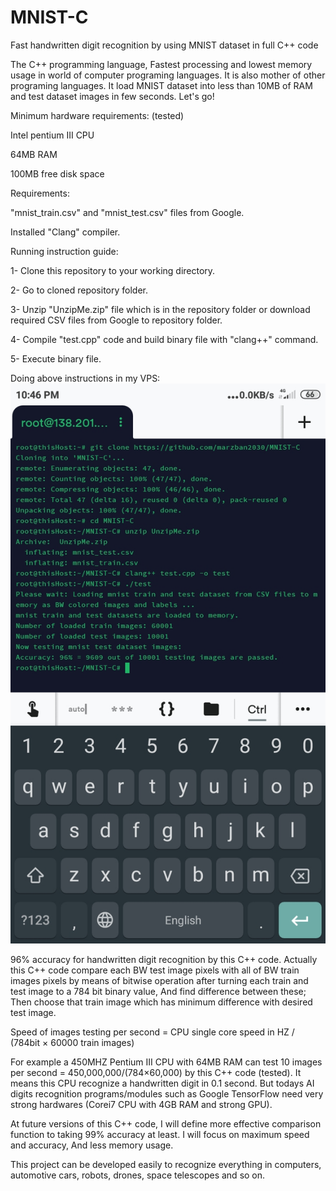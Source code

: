 # MNIST-C
Fast handwritten digit recognition by using MNIST dataset in full C++ code

The C++ programming language, Fastest processing and lowest memory usage in world of computer programing languages. It is also mother of other programing languages. It load MNIST dataset into less than 10MB of RAM and test dataset images in few seconds. Let's go!

Minimum hardware requirements: (tested)

Intel pentium III CPU

64MB RAM

100MB free disk space


Requirements:

"mnist_train.csv" and "mnist_test.csv" files from Google.

Installed "Clang" compiler.


Running instruction guide:

1- Clone this repository to your working directory.

2- Go to cloned repository folder.

3- Unzip "UnzipMe.zip" file which is in the repository folder or download required CSV files from Google to repository folder.

4- Compile "test.cpp" code and build binary file with "clang++" command.

5- Execute binary file.

Doing above instructions in my VPS:
![Image1](https://github.com/marzban2030/MNIST-C/raw/main/test0101.jpg)

96% accuracy for handwritten digit recognition by this C++ code. Actually this C++ code compare each BW test image pixels with all of BW train images pixels by means of bitwise operation after turning each train and test image to a 784 bit binary value, And find difference between these; Then choose that train image which has minimum difference with desired test image.

Speed of images testing per second = CPU single core speed in HZ / (784bit × 60000 train images)

For example a 450MHZ Pentium III CPU with 64MB RAM can test 10 images per second = 450,000,000/(784×60,000) by this C++ code (tested). It means this CPU recognize a handwritten digit in 0.1 second. But todays AI digits recognition programs/modules such as Google TensorFlow need very strong hardwares (Corei7 CPU with 4GB RAM and strong GPU).

At future versions of this C++ code, I will define more effective comparison function to taking 99% accuracy at least. I will focus on maximum speed and accuracy, And less memory usage.

This project can be developed easily to recognize everything in computers, automotive cars, robots, drones, space telescopes and so on.
